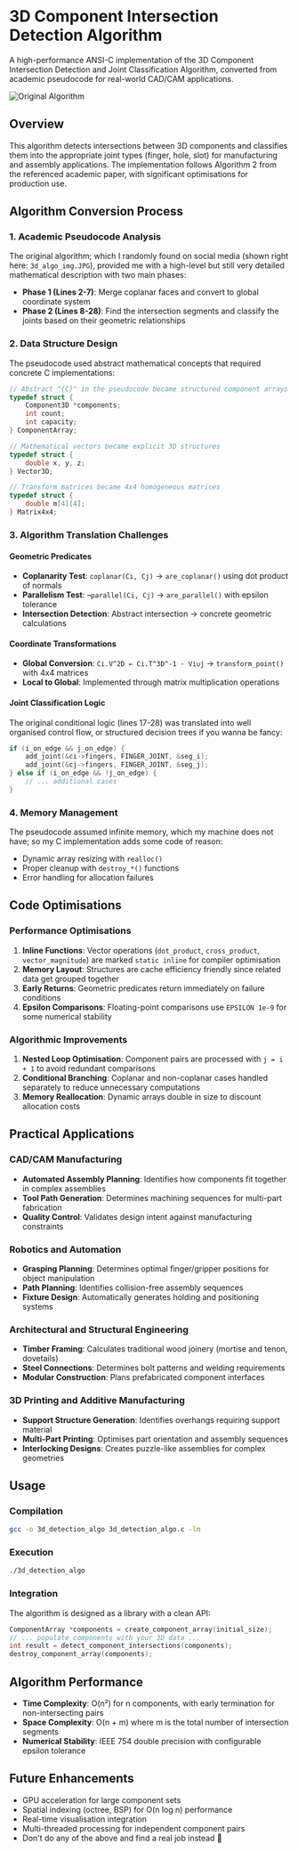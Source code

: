 # 3D Component Intersection Detection Algorithm

A high-performance ANSI-C implementation of the 3D Component Intersection Detection and Joint Classification Algorithm, converted from academic pseudocode for real-world CAD/CAM applications.

![Original Algorithm](3d_algo_img.JPG)

## Overview

This algorithm detects intersections between 3D components and classifies them into the appropriate joint types (finger, hole, slot) for manufacturing and assembly applications. The implementation follows Algorithm 2 from the referenced academic paper, with significant optimisations for production use.

## Algorithm Conversion Process

### 1. Academic Pseudocode Analysis

The original algorithm; which I randomly found on social media (shown right here: `3d_algo_img.JPG`), provided me with a high-level but still very detailed mathematical description with two main phases:

- **Phase 1 (Lines 2-7)**: Merge coplanar faces and convert to global coordinate system
- **Phase 2 (Lines 8-28)**: Find the intersection segments and classify the joints based on their geometric relationships

### 2. Data Structure Design

The pseudocode used abstract mathematical concepts that required concrete C implementations:

```c
// Abstract "{C}" in the pseudocode became structured component arrays
typedef struct {
    Component3D *components;
    int count;
    int capacity;
} ComponentArray;

// Mathematical vectors became explicit 3D structures
typedef struct {
    double x, y, z;
} Vector3D;

// Transform matrices became 4x4 homogeneous matrices
typedef struct {
    double m[4][4];
} Matrix4x4;
```

### 3. Algorithm Translation Challenges

#### Geometric Predicates

- **Coplanarity Test**: `coplanar(Ci, Cj)` → `are_coplanar()` using dot product of normals
- **Parallelism Test**: `¬parallel(Ci, Cj)` → `are_parallel()` with epsilon tolerance
- **Intersection Detection**: Abstract intersection → concrete geometric calculations

#### Coordinate Transformations

- **Global Conversion**: `Ci.V^2D ← Ci.T^3D^-1 · Vi∪j` → `transform_point()` with 4x4 matrices
- **Local to Global**: Implemented through matrix multiplication operations

#### Joint Classification Logic

The original conditional logic (lines 17-28) was translated into well organised control flow, or structured decision trees if you wanna be fancy:

```c
if (i_on_edge && j_on_edge) {
    add_joint(&ci->fingers, FINGER_JOINT, &seg_i);
    add_joint(&cj->fingers, FINGER_JOINT, &seg_j);
} else if (i_on_edge && !j_on_edge) {
    // ... additional cases
}
```

### 4. Memory Management

The pseudocode assumed infinite memory, which my machine does not have; so my C implementation adds some code of reason:

- Dynamic array resizing with `realloc()`
- Proper cleanup with `destroy_*()` functions
- Error handling for allocation failures

## Code Optimisations

### Performance Optimisations

1. **Inline Functions**: Vector operations (`dot_product`, `cross_product`, `vector_magnitude`) are marked `static inline` for compiler optimisation
2. **Memory Layout**: Structures are cache efficiency friendly since related data get grouped together
3. **Early Returns**: Geometric predicates return immediately on failure conditions
4. **Epsilon Comparisons**: Floating-point comparisons use `EPSILON 1e-9` for some numerical stability

### Algorithmic Improvements

1. **Nested Loop Optimisation**: Component pairs are processed with `j = i + 1` to avoid redundant comparisons
2. **Conditional Branching**: Coplanar and non-coplanar cases handled separately to reduce unnecessary computations
3. **Memory Reallocation**: Dynamic arrays double in size to discount allocation costs

## Practical Applications

### CAD/CAM Manufacturing

- **Automated Assembly Planning**: Identifies how components fit together in complex assemblies
- **Tool Path Generation**: Determines machining sequences for multi-part fabrication
- **Quality Control**: Validates design intent against manufacturing constraints

### Robotics and Automation

- **Grasping Planning**: Determines optimal finger/gripper positions for object manipulation
- **Path Planning**: Identifies collision-free assembly sequences
- **Fixture Design**: Automatically generates holding and positioning systems

### Architectural and Structural Engineering

- **Timber Framing**: Calculates traditional wood joinery (mortise and tenon, dovetails)
- **Steel Connections**: Determines bolt patterns and welding requirements
- **Modular Construction**: Plans prefabricated component interfaces

### 3D Printing and Additive Manufacturing

- **Support Structure Generation**: Identifies overhangs requiring support material
- **Multi-Part Printing**: Optimises part orientation and assembly sequences
- **Interlocking Designs**: Creates puzzle-like assemblies for complex geometries

## Usage

### Compilation

```bash
gcc -o 3d_detection_algo 3d_detection_algo.c -lm
```

### Execution

```bash
./3d_detection_algo
```

### Integration

The algorithm is designed as a library with a clean API:

```c
ComponentArray *components = create_component_array(initial_size);
// ... populate components with your 3D data ...
int result = detect_component_intersections(components);
destroy_component_array(components);
```

## Algorithm Performance

- **Time Complexity**: O(n²) for n components, with early termination for non-intersecting pairs
- **Space Complexity**: O(n + m) where m is the total number of intersection segments
- **Numerical Stability**: IEEE 754 double precision with configurable epsilon tolerance

## Future Enhancements

- GPU acceleration for large component sets
- Spatial indexing (octree, BSP) for O(n log n) performance
- Real-time visualisation integration
- Multi-threaded processing for independent component pairs
- Don't do any of the above and find a real job instead 🥲
